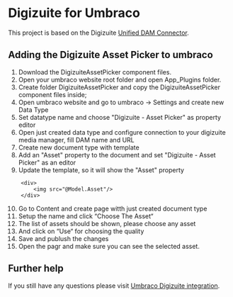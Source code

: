 # Digizuite for Umbraco

This project is based on the Digizuite [Unified DAM Connector](https://digizuite.atlassian.net/wiki/spaces/DD/pages/3177121185/MM5.6+Unified+DAM+Connector).

## Adding the Digizuite Asset Picker to umbraco

1. Download the DigizuiteAssetPicker component files.
2. Open your umbraco website root folder and open App_Plugins folder.
3. Create folder DigizuiteAssetPicker and copy the DigizuiteAssetPicker component files inside;
4. Open umbraco website and go to umbraco → Settings and create new Data Type
5. Set datatype name and choose "Digizuite - Asset Picker" as property editor
6. Open just created data type and configure connection to your digizuite media manager, fill DAM name and URL
7. Create new document type with template
8. Add an "Asset" property to the document and set "Digizuite - Asset Picker" as an editor
9. Update the template, so it will show the "Asset" property
```
	<div>
		<img src="@Model.Asset"/>
	</div>
```
10. Go to Content and create page witth just created document type
11. Setup the name and click “Choose The Asset“
12. The list of assets should be shown, please choose any asset
13. And click on “Use“ for choosing the quality
14. Save and publush the changes
15. Open the pagr and make sure you can see the selected asset.


## Further help

If you still have any questions please visit [Umbraco Digizuite integration](https://digizuite.atlassian.net/wiki/spaces/RDG/pages/3266904088/Umbraco+Digizuite+integration).